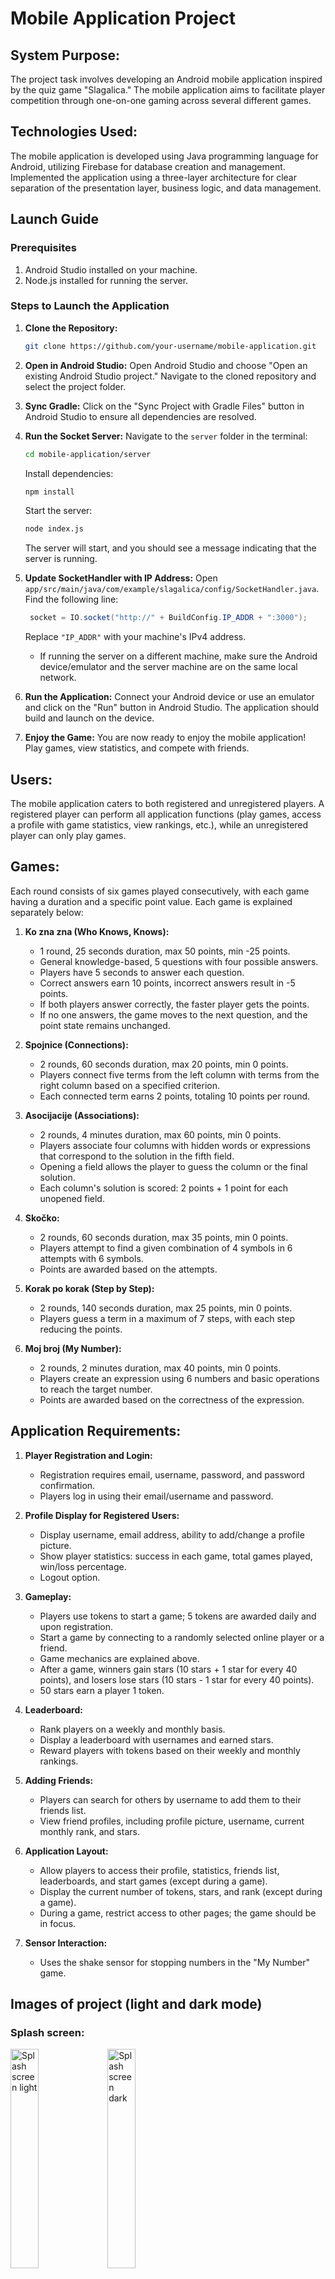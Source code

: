 # Mobile Application Project

## System Purpose:
The project task involves developing an Android mobile application inspired by the quiz game "Slagalica." The mobile application aims to facilitate player competition through one-on-one gaming across several different games.

## Technologies Used:
The mobile application is developed using Java programming language for Android, utilizing Firebase for database creation and management. Implemented the application using a three-layer architecture for clear separation of the presentation layer, business logic, and data management.

## Launch Guide

### Prerequisites

1. Android Studio installed on your machine.
2. Node.js installed for running the server.

### Steps to Launch the Application
1. **Clone the Repository:**
   ```bash
   git clone https://github.com/your-username/mobile-application.git
   ```
2. **Open in Android Studio:**
   Open Android Studio and choose "Open an existing Android Studio project." Navigate to the cloned repository and select the project folder.

3. **Sync Gradle:**
   Click on the "Sync Project with Gradle Files" button in Android Studio to ensure all dependencies are resolved.

4. **Run the Socket Server:**
   Navigate to the `server` folder in the terminal:
   ```bash
   cd mobile-application/server
   ```
   Install dependencies:
   ```bash
   npm install
   ```
   Start the server:
   ```bash
   node index.js
   ```
   The server will start, and you should see a message indicating that the server is running.

5. **Update SocketHandler with IP Address:**
   Open `app/src/main/java/com/example/slagalica/config/SocketHandler.java`. Find the following line:
   ```java
    socket = IO.socket("http://" + BuildConfig.IP_ADDR + ":3000");
   ```
   Replace `"IP_ADDR"` with your machine's IPv4 address.
    - If running the server on a different machine, make sure the Android device/emulator and the server machine are on the same local network.

6. **Run the Application:**
   Connect your Android device or use an emulator and click on the "Run" button in Android Studio. The application should build and launch on the device.

7. **Enjoy the Game:**
   You are now ready to enjoy the mobile application! Play games, view statistics, and compete with friends.

## Users:
The mobile application caters to both registered and unregistered players. A registered player can perform all application functions (play games, access a profile with game statistics, view rankings, etc.), while an unregistered player can only play games.

## Games:
Each round consists of six games played consecutively, with each game having a duration and a specific point value. Each game is explained separately below:

1. **Ko zna zna (Who Knows, Knows):**
    - 1 round, 25 seconds duration, max 50 points, min -25 points.
    - General knowledge-based, 5 questions with four possible answers.
    - Players have 5 seconds to answer each question.
    - Correct answers earn 10 points, incorrect answers result in -5 points.
    - If both players answer correctly, the faster player gets the points.
    - If no one answers, the game moves to the next question, and the point state remains unchanged.

2. **Spojnice (Connections):**
    - 2 rounds, 60 seconds duration, max 20 points, min 0 points.
    - Players connect five terms from the left column with terms from the right column based on a specified criterion.
    - Each connected term earns 2 points, totaling 10 points per round.

3. **Asocijacije (Associations):**
    - 2 rounds, 4 minutes duration, max 60 points, min 0 points.
    - Players associate four columns with hidden words or expressions that correspond to the solution in the fifth field.
    - Opening a field allows the player to guess the column or the final solution.
    - Each column's solution is scored: 2 points + 1 point for each unopened field.

4. **Skočko:**
    - 2 rounds, 60 seconds duration, max 35 points, min 0 points.
    - Players attempt to find a given combination of 4 symbols in 6 attempts with 6 symbols.
    - Points are awarded based on the attempts.

5. **Korak po korak (Step by Step):**
    - 2 rounds, 140 seconds duration, max 25 points, min 0 points.
    - Players guess a term in a maximum of 7 steps, with each step reducing the points.

6. **Moj broj (My Number):**
    - 2 rounds, 2 minutes duration, max 40 points, min 0 points.
    - Players create an expression using 6 numbers and basic operations to reach the target number.
    - Points are awarded based on the correctness of the expression.

## Application Requirements:
1. **Player Registration and Login:**
    - Registration requires email, username, password, and password confirmation.
    - Players log in using their email/username and password.

2. **Profile Display for Registered Users:**
    - Display username, email address, ability to add/change a profile picture.
    - Show player statistics: success in each game, total games played, win/loss percentage.
    - Logout option.

3. **Gameplay:**
    - Players use tokens to start a game; 5 tokens are awarded daily and upon registration.
    - Start a game by connecting to a randomly selected online player or a friend.
    - Game mechanics are explained above.
    - After a game, winners gain stars (10 stars + 1 star for every 40 points), and losers lose stars (10 stars - 1 star for every 40 points).
    - 50 stars earn a player 1 token.

4. **Leaderboard:**
    - Rank players on a weekly and monthly basis.
    - Display a leaderboard with usernames and earned stars.
    - Reward players with tokens based on their weekly and monthly rankings.

5. **Adding Friends:**
    - Players can search for others by username to add them to their friends list.
    - View friend profiles, including profile picture, username, current monthly rank, and stars.

6. **Application Layout:**
    - Allow players to access their profile, statistics, friends list, leaderboards, and start games (except during a game).
    - Display the current number of tokens, stars, and rank (except during a game).
    - During a game, restrict access to other pages; the game should be in focus.

7. **Sensor Interaction:**
    - Uses the shake sensor for stopping numbers in the "My Number" game.

## Images of project (light and dark mode)
### Splash screen: 
<img src="https://github.com/anna02272/MobilneAplikacije2023-projekat/assets/96575598/f8045cf3-6992-448f-90e8-7698d85d49c0" alt="Splash screen light" width="30%"> <img src="https://github.com/anna02272/MobilneAplikacije2023-projekat/assets/96575598/ceddccf6-9ace-4a92-8a9c-ba8c35b552df" alt="Splash screen dark" width="30%">
### Home page (guest and user):
<img src="https://github.com/anna02272/MobilneAplikacije2023-projekat/assets/96575598/010128f4-0a7b-4388-84e0-f72a1a1fd760" alt="Home page guest" width="45%"> <img src="https://github.com/anna02272/MobilneAplikacije2023-projekat/assets/96575598/b1792b91-280e-43d2-a969-ba647bcbe702" alt="Home page user" width="45%">
### Start game :
<img src="https://github.com/anna02272/MobilneAplikacije2023-projekat/assets/96575598/7842cae7-b1eb-4162-a9ae-d381bd711dd8" alt="Start game light" width="45%"> <img src="https://github.com/anna02272/MobilneAplikacije2023-projekat/assets/96575598/f36359fd-f60c-4c77-80ff-1ea6de5c734a" alt="Start game dark" width="45%">
### Game Spojnice :
<img src="https://github.com/anna02272/MobilneAplikacije2023-projekat/assets/96575598/bcf56342-b88c-42c8-8917-8e5412c8a56c" alt="Spojnice light" width="45%"> <img src="https://github.com/anna02272/MobilneAplikacije2023-projekat/assets/96575598/1fc87dd5-b746-45a6-a6e9-7b28bd3054d9" alt="Spojnice dark" width="45%">
### Game Korak po korak :
<img src="https://github.com/anna02272/MobilneAplikacije2023-projekat/assets/96575598/24e6a521-783f-461d-af02-a3c4d9ce1f4b" alt="Korak po korak light" width="45%"> <img src="https://github.com/anna02272/MobilneAplikacije2023-projekat/assets/96575598/b5fc43f7-82d5-4f26-b46d-5bfcac8adf8e" alt="Korak po korak dark" width="45%">
### Game Moj broj :
<img src="https://github.com/anna02272/MobilneAplikacije2023-projekat/assets/96575598/1c2b840b-fb1d-4835-bf5f-2f13faea3f6b" alt="Moj broj light" width="45%"> <img src="https://github.com/anna02272/MobilneAplikacije2023-projekat/assets/96575598/674d89b1-d6b4-44c1-af7b-eeff33bf5b80" alt="Moj broj dark" width="45%">
### Game Asocijacije :
<img src="https://github.com/anna02272/MobilneAplikacije2023-projekat/assets/96575598/a8be9e5f-57e1-4d9e-a5f0-440aa0f0a417" alt="Asocijacije light" width="45%"> <img src="https://github.com/anna02272/MobilneAplikacije2023-projekat/assets/96575598/fe4e4d38-734d-4edd-bc72-7299d14059c5" alt="Asocijacije dark" width="45%">
### Game Ko zna zna :
<img src="https://github.com/anna02272/MobilneAplikacije2023-projekat/assets/96575598/fd4c95b4-43c0-4257-80ed-4019258a3368" alt="Ko zna zna light" width="45%"> <img src="https://github.com/anna02272/MobilneAplikacije2023-projekat/assets/96575598/0886f6ca-ebe5-40b7-b3f7-fdc758d81fdb" alt="Ko zna zna dark" width="45%">
### Game Skocko:
<img src="https://github.com/anna02272/MobilneAplikacije2023-projekat/assets/96575598/24fb2a98-b486-4f0c-b535-58c8da3d1332" alt="Skocko light" width="45%"> <img src="https://github.com/anna02272/MobilneAplikacije2023-projekat/assets/96575598/eba14181-14e5-4814-a0d3-7de047d1be6b" alt="Skocko dark" width="45%">
### Login and registration :
<img src="https://github.com/anna02272/MobilneAplikacije2023-projekat/assets/96575598/77a5bd3a-6ea4-47e8-94be-e3023e0b3a23" alt="Login" width="45%"> <img src="https://github.com/anna02272/MobilneAplikacije2023-projekat/assets/96575598/a64e83fe-f799-4d94-b2ed-079325d3846a" alt="Registration" width="45%">
### Menu :
<img src="https://github.com/anna02272/MobilneAplikacije2023-projekat/assets/96575598/cbd5c15d-9ac5-41b6-aef8-4e004dbaf22d" alt="Menu light" width="45%"> <img src="https://github.com/anna02272/MobilneAplikacije2023-projekat/assets/96575598/453c02a8-665d-4a05-94ee-8688c0312567" alt="Menu dark" width="45%">
### Profile :
<img src="https://github.com/anna02272/MobilneAplikacije2023-projekat/assets/96575598/7c0f7da3-ec54-4a96-9058-aaf4edb880e3" alt="Profile" width="45%"> 





